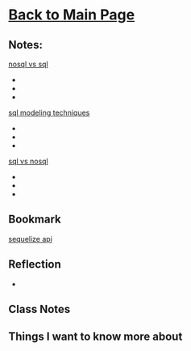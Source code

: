 # [Back to Main Page](https://reecerenninger.github.io/reading-notes/)

## Notes:

[nosql vs sql](https://www.thegeekstuff.com/2014/01/sql-vs-nosql-db/?utm_source=tuicool)

-
-
-

[sql modeling techniques](https://www.essentialsql.com/get-ready-to-learn-sql-7-simplified-data-modeling/)

-
-
-

[sql vs nosql](https://www.youtube.com/watch?v=ZS_kXvOeQ5Y)

-
-
-

## Bookmark

[sequelize api](https://sequelize.org/master/)

## Reflection

-

## Class Notes

## Things I want to know more about
